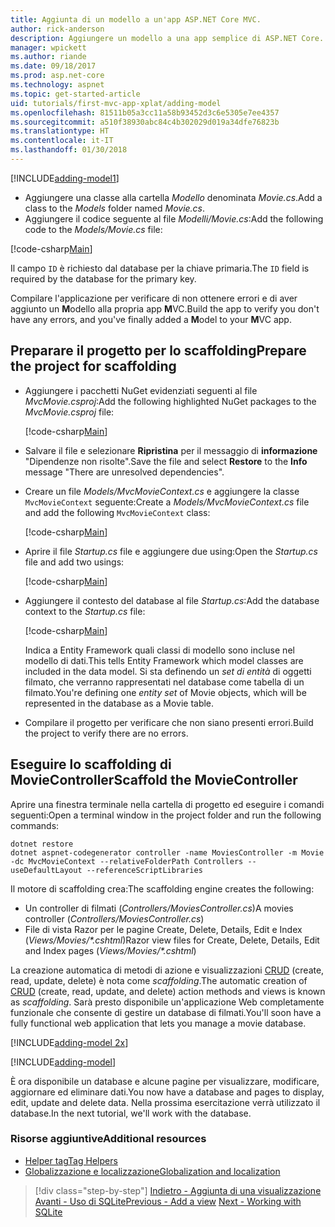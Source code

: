 ```yaml
---
title: Aggiunta di un modello a un'app ASP.NET Core MVC.
author: rick-anderson
description: Aggiungere un modello a una app semplice di ASP.NET Core.
manager: wpickett
ms.author: riande
ms.date: 09/18/2017
ms.prod: asp.net-core
ms.technology: aspnet
ms.topic: get-started-article
uid: tutorials/first-mvc-app-xplat/adding-model
ms.openlocfilehash: 81511b05a3cc11a58b93452d3c6e5305e7ee4357
ms.sourcegitcommit: a510f38930abc84c4b302029d019a34dfe76823b
ms.translationtype: HT
ms.contentlocale: it-IT
ms.lasthandoff: 01/30/2018
---
```

[!INCLUDE[adding-model1](../../includes/mvc-intro/adding-model1.md)]

* <span data-ttu-id="4f858-103">Aggiungere una classe alla cartella *Modello* denominata *Movie.cs*.</span><span class="sxs-lookup"><span data-stu-id="4f858-103">Add a class to the *Models* folder named *Movie.cs*.</span></span>
* <span data-ttu-id="4f858-104">Aggiungere il codice seguente al file *Modelli/Movie.cs*:</span><span class="sxs-lookup"><span data-stu-id="4f858-104">Add the following code to the *Models/Movie.cs* file:</span></span>

[!code-csharp[Main](../../tutorials/first-mvc-app/start-mvc/sample/MvcMovie/Models/MovieNoEF.cs?name=snippet_1)]

<span data-ttu-id="4f858-105">Il campo `ID` è richiesto dal database per la chiave primaria.</span><span class="sxs-lookup"><span data-stu-id="4f858-105">The `ID` field is required by the database for the primary key.</span></span> 

<span data-ttu-id="4f858-106">Compilare l'applicazione per verificare di non ottenere errori e di aver aggiunto un **M**odello alla propria app **M**VC.</span><span class="sxs-lookup"><span data-stu-id="4f858-106">Build the app to verify you don't have any errors, and you've finally added a **M**odel to your **M**VC app.</span></span>

## <a name="prepare-the-project-for-scaffolding"></a><span data-ttu-id="4f858-107">Preparare il progetto per lo scaffolding</span><span class="sxs-lookup"><span data-stu-id="4f858-107">Prepare the project for scaffolding</span></span>

- <span data-ttu-id="4f858-108">Aggiungere i pacchetti NuGet evidenziati seguenti al file *MvcMovie.csproj*:</span><span class="sxs-lookup"><span data-stu-id="4f858-108">Add the following highlighted NuGet packages to the *MvcMovie.csproj* file:</span></span>
             
   [!code-csharp[Main](start-mvc/sample/MvcMovie/MvcMovie.csproj?highlight=7,10)]

- <span data-ttu-id="4f858-109">Salvare il file e selezionare **Ripristina** per il messaggio di **informazione** "Dipendenze non risolte".</span><span class="sxs-lookup"><span data-stu-id="4f858-109">Save the file and select **Restore** to the **Info** message "There are unresolved dependencies".</span></span>
- <span data-ttu-id="4f858-110">Creare un file *Models/MvcMovieContext.cs* e aggiungere la classe `MvcMovieContext` seguente:</span><span class="sxs-lookup"><span data-stu-id="4f858-110">Create a *Models/MvcMovieContext.cs* file and add the following `MvcMovieContext` class:</span></span>

   [!code-csharp[Main](start-mvc/sample/MvcMovie/Models/MvcMovieContext.cs)]
   
- <span data-ttu-id="4f858-111">Aprire il file *Startup.cs* file e aggiungere due using:</span><span class="sxs-lookup"><span data-stu-id="4f858-111">Open the *Startup.cs* file and add two usings:</span></span>

   [!code-csharp[Main](start-mvc/sample/MvcMovie/Startup.cs?name=snippet1&highlight=1,2)]

- <span data-ttu-id="4f858-112">Aggiungere il contesto del database al file *Startup.cs*:</span><span class="sxs-lookup"><span data-stu-id="4f858-112">Add the database context to the *Startup.cs* file:</span></span>

   [!code-csharp[Main](start-mvc/sample/MvcMovie/Startup.cs?name=snippet2&highlight=6-7)]

  <span data-ttu-id="4f858-113">Indica a Entity Framework quali classi di modello sono incluse nel modello di dati.</span><span class="sxs-lookup"><span data-stu-id="4f858-113">This tells Entity Framework which model classes are included in the data model.</span></span> <span data-ttu-id="4f858-114">Si sta definendo un *set di entità* di oggetti filmato, che verranno rappresentati nel database come tabella di un filmato.</span><span class="sxs-lookup"><span data-stu-id="4f858-114">You're defining one *entity set* of Movie objects, which will be represented in the database as a Movie table.</span></span>

- <span data-ttu-id="4f858-115">Compilare il progetto per verificare che non siano presenti errori.</span><span class="sxs-lookup"><span data-stu-id="4f858-115">Build the project to verify there are no errors.</span></span>

## <a name="scaffold-the-moviecontroller"></a><span data-ttu-id="4f858-116">Eseguire lo scaffolding di MovieController</span><span class="sxs-lookup"><span data-stu-id="4f858-116">Scaffold the MovieController</span></span>

<span data-ttu-id="4f858-117">Aprire una finestra terminale nella cartella di progetto ed eseguire i comandi seguenti:</span><span class="sxs-lookup"><span data-stu-id="4f858-117">Open a terminal window in the project folder and run the following commands:</span></span>

```
dotnet restore
dotnet aspnet-codegenerator controller -name MoviesController -m Movie -dc MvcMovieContext --relativeFolderPath Controllers --useDefaultLayout --referenceScriptLibraries 
```
<span data-ttu-id="4f858-118">Il motore di scaffolding crea:</span><span class="sxs-lookup"><span data-stu-id="4f858-118">The scaffolding engine creates the following:</span></span>

* <span data-ttu-id="4f858-119">Un controller di filmati (*Controllers/MoviesController.cs*)</span><span class="sxs-lookup"><span data-stu-id="4f858-119">A movies controller (*Controllers/MoviesController.cs*)</span></span>
* <span data-ttu-id="4f858-120">File di vista Razor per le pagine Create, Delete, Details, Edit e Index (*Views/Movies/\*.cshtml*)</span><span class="sxs-lookup"><span data-stu-id="4f858-120">Razor view files for Create, Delete, Details, Edit and Index pages (*Views/Movies/\*.cshtml*)</span></span>

<span data-ttu-id="4f858-121">La creazione automatica di metodi di azione e visualizzazioni [CRUD](https://wikipedia.org/wiki/Create,_read,_update_and_delete) (create, read, update, delete) è nota come *scaffolding*.</span><span class="sxs-lookup"><span data-stu-id="4f858-121">The automatic creation of [CRUD](https://wikipedia.org/wiki/Create,_read,_update_and_delete) (create, read, update, and delete) action methods and views is known as *scaffolding*.</span></span> <span data-ttu-id="4f858-122">Sarà presto disponibile un'applicazione Web completamente funzionale che consente di gestire un database di filmati.</span><span class="sxs-lookup"><span data-stu-id="4f858-122">You'll soon have a fully functional web application that lets you manage a movie database.</span></span>

[!INCLUDE[adding-model 2x](../../includes/mvc-intro/adding-model2xp.md)]

[!INCLUDE[adding-model](../../includes/mvc-intro/adding-model3.md)]

<span data-ttu-id="4f858-123">È ora disponibile un database e alcune pagine per visualizzare, modificare, aggiornare ed eliminare dati.</span><span class="sxs-lookup"><span data-stu-id="4f858-123">You now have a database and pages to display, edit, update and delete data.</span></span> <span data-ttu-id="4f858-124">Nella prossima esercitazione verrà utilizzato il database.</span><span class="sxs-lookup"><span data-stu-id="4f858-124">In the next tutorial, we'll work with the database.</span></span>

### <a name="additional-resources"></a><span data-ttu-id="4f858-125">Risorse aggiuntive</span><span class="sxs-lookup"><span data-stu-id="4f858-125">Additional resources</span></span>

* [<span data-ttu-id="4f858-126">Helper tag</span><span class="sxs-lookup"><span data-stu-id="4f858-126">Tag Helpers</span></span>](xref:mvc/views/tag-helpers/intro)
* [<span data-ttu-id="4f858-127">Globalizzazione e localizzazione</span><span class="sxs-lookup"><span data-stu-id="4f858-127">Globalization and localization</span></span>](xref:fundamentals/localization)

>[!div class="step-by-step"]
<span data-ttu-id="4f858-128">[Indietro - Aggiunta di una visualizzazione](adding-view.md)
[Avanti - Uso di SQLite](working-with-sql.md)</span><span class="sxs-lookup"><span data-stu-id="4f858-128">[Previous - Add a view](adding-view.md)
[Next - Working with SQLite](working-with-sql.md)</span></span>
